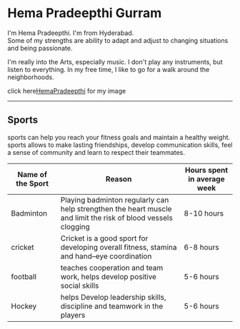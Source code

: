 # Hema Pradeepthi Gurram
I'm Hema Pradeepthi. I'm from Hyderabad.<br> Some of my strengths are ability to adapt and adjust to changing situations and being passionate.

I'm really into the Arts, especially music. I don't play any instruments, but listen to everything. In my free time, I like to go for a walk around the neighborhoods.

click here[HemaPradeepthi](HemaImage.jpg) for my image

***

## Sports
 sports can help you reach your fitness goals and maintain a healthy weight. sports allows to make lasting friendships, develop communication skills, feel a sense of community and learn to respect their teammates.

| Name of the Sport | Reason | Hours spent in average week |
| --- | --- | --- |
| Badminton | Playing badminton regularly can help strengthen the heart muscle and limit the risk of blood vessels clogging | 8-10 hours |
| cricket |  Cricket is a good sport for developing overall fitness, stamina and hand–eye coordination | 6-8 hours |
| football |  teaches cooperation and team work, helps develop positive social skills | 5-6 hours |
| Hockey | helps Develop leadership skills, discipline and teamwork in the players | 5-6 hours |

